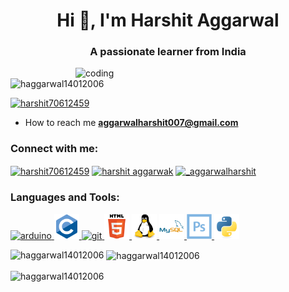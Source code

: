 <h1 align="center">Hi 👋, I'm Harshit Aggarwal</h1>
<h3 align="center">A passionate learner from India</h3>

<img align="right" alt="coding" width="400" src="https://user-images.githubusercontent.com/55389276/140866485-8fb1c876-9a8f-4d6a-98dc-08c4981eaf70.gif">

<p align="left"> <img src="https://komarev.com/ghpvc/?username=haggarwal14012006&label=Profile%20views&color=0e75b6&style=flat" alt="haggarwal14012006" /> </p>

<p align="left"> <a href="https://twitter.com/harshit70612459" target="blank"><img src="https://img.shields.io/twitter/follow/harshit70612459?logo=twitter&style=for-the-badge" alt="harshit70612459" /></a> </p>

- How to reach me **aggarwalharshit007@gmail.com**

<h3 align="left">Connect with me:</h3>
<p align="left">
<a href="https://twitter.com/harshit70612459" target="blank"><img align="center" src="https://raw.githubusercontent.com/rahuldkjain/github-profile-readme-generator/master/src/images/icons/Social/twitter.svg" alt="harshit70612459" height="30" width="40" /></a>
<a href="https://linkedin.com/in/harshit aggarwak" target="blank"><img align="center" src="https://raw.githubusercontent.com/rahuldkjain/github-profile-readme-generator/master/src/images/icons/Social/linked-in-alt.svg" alt="harshit aggarwak" height="30" width="40" /></a>
<a href="https://instagram.com/_aggarwalharshit" target="blank"><img align="center" src="https://raw.githubusercontent.com/rahuldkjain/github-profile-readme-generator/master/src/images/icons/Social/instagram.svg" alt="_aggarwalharshit" height="30" width="40" /></a>
</p>

<h3 align="left">Languages and Tools:</h3>
<p align="left"> <a href="https://www.arduino.cc/" target="_blank" rel="noreferrer"> <img src="https://cdn.worldvectorlogo.com/logos/arduino-1.svg" alt="arduino" width="40" height="40"/> </a> <a href="https://www.cprogramming.com/" target="_blank" rel="noreferrer"> <img src="https://raw.githubusercontent.com/devicons/devicon/master/icons/c/c-original.svg" alt="c" width="40" height="40"/> </a> <a href="https://git-scm.com/" target="_blank" rel="noreferrer"> <img src="https://www.vectorlogo.zone/logos/git-scm/git-scm-icon.svg" alt="git" width="40" height="40"/> </a> <a href="https://www.w3.org/html/" target="_blank" rel="noreferrer"> <img src="https://raw.githubusercontent.com/devicons/devicon/master/icons/html5/html5-original-wordmark.svg" alt="html5" width="40" height="40"/> </a> <a href="https://www.linux.org/" target="_blank" rel="noreferrer"> <img src="https://raw.githubusercontent.com/devicons/devicon/master/icons/linux/linux-original.svg" alt="linux" width="40" height="40"/> </a> <a href="https://www.mysql.com/" target="_blank" rel="noreferrer"> <img src="https://raw.githubusercontent.com/devicons/devicon/master/icons/mysql/mysql-original-wordmark.svg" alt="mysql" width="40" height="40"/> </a> <a href="https://www.photoshop.com/en" target="_blank" rel="noreferrer"> <img src="https://raw.githubusercontent.com/devicons/devicon/master/icons/photoshop/photoshop-line.svg" alt="photoshop" width="40" height="40"/> </a> <a href="https://www.python.org" target="_blank" rel="noreferrer"> <img src="https://raw.githubusercontent.com/devicons/devicon/master/icons/python/python-original.svg" alt="python" width="40" height="40"/> </a> </p>

<p><img align="left" src="https://github-readme-stats.vercel.app/api/top-langs?username=haggarwal14012006&show_icons=true&locale=en&layout=compact" alt="haggarwal14012006" /></p>

<p>&nbsp;<img align="center" src="https://github-readme-stats.vercel.app/api?username=haggarwal14012006&show_icons=true&locale=en" alt="haggarwal14012006" /></p>

<p><img align="center" src="https://github-readme-streak-stats.herokuapp.com/?user=haggarwal14012006&" alt="haggarwal14012006" /></p>
